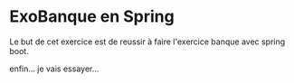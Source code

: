 # ExoBanque en Spring 

Le but de cet exercice est de reussir à faire l'exercice banque avec spring boot.
 
enfin... je vais essayer...




